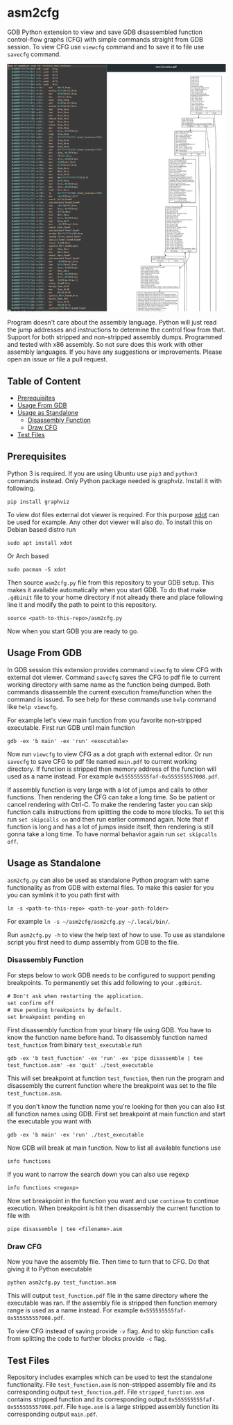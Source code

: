 # asm2cfg

GDB Python extension to view and save GDB disassembled function control-flow
graphs (CFG) with simple commands straight from GDB session. To view CFG use
`viewcfg` command and to save it to file use `savecfg` command.

![example](./images/example.png?raw=true "Assembly to CFG")

Program doesn't care about the assembly language. Python will just read the jump
addresses and instructions to determine the control flow from that. Support for
both stripped and non-stripped assembly dumps. Programmed and tested with x86
assembly. So not sure does this work with other assembly languages. If you have
any suggestions or improvements. Please open an issue or file a pull request.


## Table of Content

<!-- vim-markdown-toc GFM -->

* [Prerequisites](#prerequisites)
* [Usage From GDB](#usage-from-gdb)
* [Usage as Standalone](#usage-as-standalone)
  * [Disassembly Function](#disassembly-function)
  * [Draw CFG](#draw-cfg)
* [Test Files](#test-files)

<!-- vim-markdown-toc -->

## Prerequisites

Python 3 is required. If you are using Ubuntu use `pip3` and `python3` commands
instead. Only Python package needed is graphviz. Install it with following.

```
pip install graphviz
```

To view dot files external dot viewer is required. For this purpose
[xdot](https://pypi.org/project/xdot/) can
be used for example. Any other dot viewer will also do. To install this on
Debian based distro run

```
sudo apt install xdot
```

Or Arch based

```
sudo pacman -S xdot
```

Then source `asm2cfg.py` file from this repository to your GDB setup. This makes
it available automatically when you start GDB. To do that make `.gdbinit` file
to your home directory if not already there and place following line it and
modify the path to point to this repository.

```
source <path-to-this-repo>/asm2cfg.py
```

Now when you start GDB you are ready to go.

## Usage From GDB

In GDB session this extension provides command `viewcfg` to view CFG with
external dot viewer. Command `savecfg` saves the CFG to pdf file to current
working directory with same name as the function being dumped. Both commands
disassemble the current execution frame/function when the command is issued. To
see help for these commands use `help` command like `help viewcfg`.

For example let's view main function from you favorite non-stripped executable.
First run GDB until main function

```
gdb -ex 'b main' -ex 'run' <executable>
```

Now run `viewcfg` to view CFG as a dot graph with external editor. Or run `savecfg`
to save CFG to pdf file named `main.pdf` to current working directory. If
function is stripped then memory address of the function will used as a name
instead. For example `0x555555555faf-0x555555557008.pdf`.

If assembly function is very large with a lot of jumps and calls to other
functions. Then rendering the CFG can take a long time. So be patient or cancel
rendering with Ctrl-C. To make the rendering faster you can skip function calls
instructions from splitting the code to more blocks. To set this run `set
skipcalls on` and then run earlier command again. Note that if function is long
and has a lot of jumps inside itself, then rendering is still gonna take a long
time. To have normal behavior again run `set skipcalls off`.

## Usage as Standalone

`asm2cfg.py` can also be used as standalone Python program with same
functionality as from GDB with external files. To make this easier for you you
can symlink it to you path first with

```
ln -s <path-to-this-repo> <path-to-your-path-folder>
```

For example `ln -s ~/asm2cfg/asm2cfg.py ~/.local/bin/`.

Run `asm2cfg.py -h` to view the help text of how to use. To use as standalone
script you first need to dump assembly from GDB to the file.

### Disassembly Function

For steps below to work GDB needs to be configured to support pending
breakpoints. To permanently set this add following to your `.gdbinit`.

```
# Don't ask when restarting the application.
set confirm off
# Use pending breakpoints by default.
set breakpoint pending on
```

First disassembly function from your binary file using GDB. You have to know the
function name before hand. To disassembly function named `test_function` from
binary `test_executable` run

```
gdb -ex 'b test_function' -ex 'run' -ex 'pipe disassemble | tee test_function.asm' -ex 'quit' ./test_executable
```

This will set breakpoint at function `test_function`, then
run the program and disassembly the current function where the breakpoint was
set to the file `test_function.asm`.

If you don't know the function name you're looking for then you can also list
all function names using GDB. First set breakpoint at main function and start
the executable you want with

```
gdb -ex 'b main' -ex 'run' ./test_executable
```

Now GDB will break at main function. Now to list all available functions use

```
info functions
```

If you want to narrow the search down you can also use regexp

```
info functions <regexp>
```

Now set breakpoint in the function you want and use `continue` to continue
execution. When breakpoint is hit then disassembly the current function to file
with

```
pipe disassemble | tee <filename>.asm
```

### Draw CFG

Now you have the assembly file. Then time to turn that to CFG. Do that giving it
to Python executable

```
python asm2cfg.py test_function.asm
```

This will output `test_function.pdf` file in the same directory where the
executable was ran. If the assembly file is stripped then function memory range
is used as a name instead. For example `0x555555555faf-0x555555557008.pdf`.

To view CFG instead of saving provide `-v` flag. And to skip function calls from
splitting the code to further blocks provide `-c` flag.

## Test Files

Repository includes examples which can be used to test the standalone
functionality. File `test_function.asm` is non-stripped assembly file and its
corresponding output `test_function.pdf`. File `stripped_function.asm` contains
stripped function and its corresponding output
`0x555555555faf-0x555555557008.pdf`. File `huge.asm` is a large stripped
assembly function its corresponding output `main.pdf`.
